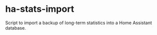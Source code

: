 # ha-stats-import
Script to import a backup of long-term statistics into a Home Assistant database.
